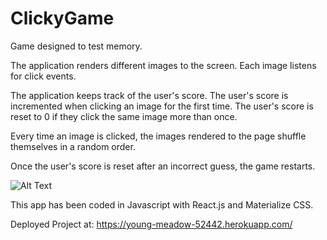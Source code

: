 # ClickyGame
Game designed to test memory.

The application renders different images to the screen. Each image  listens for click events.


The application keeps track of the user's score. The user's score is incremented when clicking an image for the first time. The user's score is reset to 0 if they click the same image more than once.

Every time an image is clicked, the images rendered to the page shuffle themselves in a random order.

Once the user's score is reset after an incorrect guess, the game restarts.

![Alt Text](https://github.com/neverage84/ClickyGame/blob/master/clicky_game/ClickyGame.gif?raw=true)

This app has been coded in Javascript with React.js and Materialize CSS.

Deployed Project at: https://young-meadow-52442.herokuapp.com/